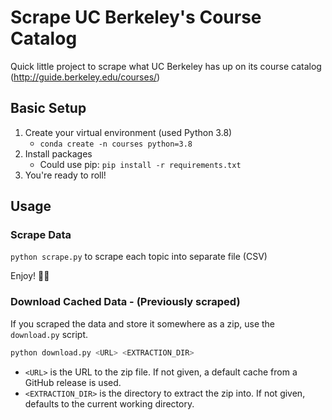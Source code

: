 
# Scrape UC Berkeley's Course Catalog

Quick little project to scrape what UC Berkeley has up on its course catalog 
(http://guide.berkeley.edu/courses/)

## Basic Setup

1. Create your virtual environment (used Python 3.8)
    -  `conda create -n courses python=3.8`
2. Install packages
   - Could use pip: `pip install -r requirements.txt`
3. You're ready to roll!


## Usage

### Scrape Data

`python scrape.py` to scrape each topic into separate file (CSV)

Enjoy! 🤌🏼 


### Download Cached Data - (Previously scraped)

If you scraped the data and store it somewhere as a zip, use the `download.py` script.

```sh
python download.py <URL> <EXTRACTION_DIR>
```

* `<URL>` is the URL to the zip file. If not given, a default cache from a GitHub release is used.
* `<EXTRACTION_DIR>` is the directory to extract the zip into. If not given, defaults to the current working directory.